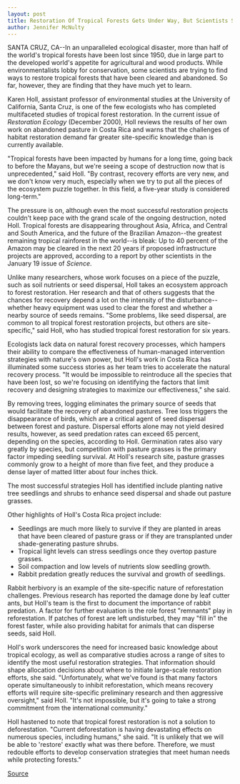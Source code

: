 ```yaml
---
layout: post
title: Restoration Of Tropical Forests Gets Under Way, But Scientists Still Have A Lot To Learn
author: Jennifer McNulty
---
```


SANTA CRUZ, CA--In an unparalleled ecological disaster, more than half of the world's tropical forests have been lost since 1950, due in large part to the developed world's appetite for agricultural and wood products. While environmentalists lobby for conservation, some scientists are trying to find ways to restore tropical forests that have been cleared and abandoned. So far, however, they are finding that they have much yet to learn.

Karen Holl, assistant professor of environmental studies at the University of California, Santa Cruz, is one of the few ecologists who has completed multifaceted studies of tropical forest restoration. In the current issue of _Restoration Ecology_ (December 2000), Holl reviews the results of her own work on abandoned pasture in Costa Rica and warns that the challenges of habitat restoration demand far greater site-specific knowledge than is currently available.

"Tropical forests have been impacted by humans for a long time, going back to before the Mayans, but we're seeing a scope of destruction now that is unprecedented," said Holl. "By contrast, recovery efforts are very new, and we don't know very much, especially when we try to put all the pieces of the ecosystem puzzle together. In this field, a five-year study is considered long-term."

The pressure is on, although even the most successful restoration projects couldn't keep pace with the grand scale of the ongoing destruction, noted Holl. Tropical forests are disappearing throughout Asia, Africa, and Central and South America, and the future of the Brazilian Amazon--the greatest remaining tropical rainforest in the world--is bleak: Up to 40 percent of the Amazon may be cleared in the next 20 years if proposed infrastructure projects are approved, according to a report by other scientists in the January 19 issue of _Science_.

Unlike many researchers, whose work focuses on a piece of the puzzle, such as soil nutrients or seed dispersal, Holl takes an ecosystem approach to forest restoration. Her research and that of others suggests that the chances for recovery depend a lot on the intensity of the disturbance--whether heavy equipment was used to clear the forest and whether a nearby source of seeds remains. "Some problems, like seed dispersal, are common to all tropical forest restoration projects, but others are site-specific," said Holl, who has studied tropical forest restoration for six years.

Ecologists lack data on natural forest recovery processes, which hampers their ability to compare the effectiveness of human-managed intervention strategies with nature's own power, but Holl's work in Costa Rica has illuminated some success stories as her team tries to accelerate the natural recovery process. "It would be impossible to reintroduce all the species that have been lost, so we're focusing on identifying the factors that limit recovery and designing strategies to maximize our effectiveness," she said.

By removing trees, logging eliminates the primary source of seeds that would facilitate the recovery of abandoned pastures. Tree loss triggers the disappearance of birds, which are a critical agent of seed dispersal between forest and pasture. Dispersal efforts alone may not yield desired results, however, as seed predation rates can exceed 65 percent, depending on the species, according to Holl. Germination rates also vary greatly by species, but competition with pasture grasses is the primary factor impeding seedling survival. At Holl's research site, pasture grasses commonly grow to a height of more than five feet, and they produce a dense layer of matted litter about four inches thick.

The most successful strategies Holl has identified include planting native tree seedlings and shrubs to enhance seed dispersal and shade out pasture grasses.

Other highlights of Holl's Costa Rica project include:

* Seedlings are much more likely to survive if they are planted in areas that have been cleared of pasture grass or if they are transplanted under shade-generating pasture shrubs.
* Tropical light levels can stress seedlings once they overtop pasture grasses.
* Soil compaction and low levels of nutrients slow seedling growth.
* Rabbit predation greatly reduces the survival and growth of seedlings.

Rabbit herbivory is an example of the site-specific nature of reforestation challenges. Previous research has reported the damage done by leaf cutter ants, but Holl's team is the first to document the importance of rabbit predation. A factor for further evaluation is the role forest "remnants" play in reforestation. If patches of forest are left undisturbed, they may "fill in" the forest faster, while also providing habitat for animals that can disperse seeds, said Holl.

Holl's work underscores the need for increased basic knowledge about tropical ecology, as well as comparative studies across a range of sites to identify the most useful restoration strategies. That information should shape allocation decisions about where to initiate large-scale restoration efforts, she said. "Unfortunately, what we've found is that many factors operate simultaneously to inhibit reforestation, which means recovery efforts will require site-specific preliminary research and then aggressive oversight," said Holl. "It's not impossible, but it's going to take a strong commitment from the international community."

Holl hastened to note that tropical forest restoration is not a solution to deforestation. "Current deforestation is having devastating effects on numerous species, including humans," she said. "It is unlikely that we will be able to 'restore' exactly what was there before. Therefore, we must redouble efforts to develop conservation strategies that meet human needs while protecting forests."

[Source](http://www1.ucsc.edu/news_events/press_releases/archive/00-01/02-01/reforestation.html "Permalink to UCSC Press Release:Head")
